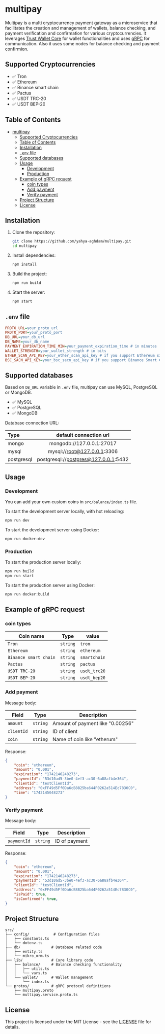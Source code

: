 # multipay

Multipay is a multi cryptocurrency payment gateway as a microservice that facilitates the creation and management of wallets, balance checking, and payment verification and confirmation for various cryptocurrencies. It leverages [Trust Wallet Core](https://github.com/TrustWallet/wallet-core) for wallet functionalities and uses [gRPC](https://grpc.io/) for communication. Also it uses some nodes for balance checking and payment confirmion.

## Supported Cryptocurrencies

- ✅ Tron
- ✅ Ethereum
- ✅ Binance smart chain
- ✅ Pactus
- ✅ USDT TRC-20
- ✅ USDT BEP-20

## Table of Contents

- [multipay](#multipay)
  - [Supported Cryptocurrencies](#supported-cryptocurrencies)
  - [Table of Contents](#table-of-contents)
  - [Installation](#installation)
  - [`.env` file](#env-file)
  - [Supported databases](#supported-databases)
  - [Usage](#usage)
    - [Development](#development)
    - [Production](#production)
  - [Example of gRPC request](#example-of-grpc-request)
    - [coin types](#coin-types)
    - [Add payment](#add-payment)
    - [Verify payment](#verify-payment)
  - [Project Structure](#project-structure)
  - [License](#license)

## Installation

1. Clone the repository:

    ```sh
    git clone https://github.com/yahya-aghdam/multipay.git
    cd multipay
    ```

2. Install dependencies:

    ```sh
    npm install
    ```

3. Build the project:

    ```sh
    npm run build
    ```

4. Start the server:

    ```sh
    npm start
    ```

## `.env` file

```ini
PROTO_URL=your_proto_url
PROTO_PORT=your_proto_port
DB_URL=your_db_url
DB_NAME=your_db_name
PAYMENT_EXPIRATION_TIME_MIN=your_payment_expiration_time # in minutes
WALLET_STRENGTH=your_wallet_strength # in bits
ETHER_SCAN_API_KEY=your_ether_scan_api_key # if you support Ethereum sign in  https://etherscan.io and paste your api key in here
BSC_SACN_API_KEY=your_bsc_sacn_api_key # if you support Binance Smart Chain sign in  https://bscscan.com and paste your api key in here
```

## Supported databases

Based on `DB_URL` variable in `.env` file, multipay can use MySQL, PostgreSQL or MongoDB.

- ✅ MySQL
- ✅ PostgreSQL
- ✅ MongoDB

Database connection URL:

| Type       |        default connection url        |
| :--------- | :----------------------------------: |
| mongo      |      mongodb://127.0.0.1:27017       |
| mysql      |     mysql://root@127.0.0.1:3306      |
| postgresql | postgresql://postgres@127.0.0.1:5432 |

## Usage

### Development

You can add your own custom coins in `src/balance/index.ts` file.

To start the development server locally, with hot reloading:

```sh
npm run dev
```

To start the development server using Docker:

```sh
npm run docker:dev
```

### Production

To start the production server locally:

```sh
npm run build
npm run start
```

To start the production server using Docker:

```sh
npm run docker:build
```

## Example of gRPC request

### coin types

| Coin name             | Type     | value        |
| --------------------- | -------- | ------------ |
| `Tron`                | `string` | `tron`       |
| `Ethereum`            | `string` | `ethereum`   |
| `Binance smart chain` | `string` | `smartchain` |
| `Pactus`              | `string` | `pactus`     |
| `USDT TRC-20`         | `string` | `usdt_trc20` |
| `USDT BEP-20`         | `string` | `usdt_bep20` |

### Add payment

Message body:

| Field      | Type     | Description                      |
| ---------- | -------- | -------------------------------- |
| `amount`   | `string` | Amount of payment like "0.00256" |
| `clientId` | `string` | ID of client                     |
| `coin`     | `string` | Name of coin like "etherum"      |

Response:

```json
{
    "coin": "ethereum",
    "amount": "0.001",
    "expiration": "1742146248273",
    "paymentId": "53d10ad5-3be0-4ef3-ac30-6a88afb4e364",
    "clientId": "testClientId",
    "address": "0xFF49d5Ff0Da6cB8825ba644F0262a514Ec7830C0",
    "time": "1742145048273"
}
```

### Verify payment

Message body:

| Field       | Type     | Description   |
| ----------- | -------- | ------------- |
| `paymentId` | `string` | ID of payment |

Response:

```json
{
    "coin": "ethereum",
    "amount": "0.001",
    "expiration": "1742146248273",
    "paymentId": "53d10ad5-3be0-4ef3-ac30-6a88afb4e364",
    "clientId": "testClientId",
    "address": "0xFF49d5Ff0Da6cB8825ba644F0262a514Ec7830C0",
    "isPaid": true,
    "isConfirmed": true,
}
```

## Project Structure

```text
src/
├── config/           # Configuration files
│   ├── constants.ts
│   └── dotenv.ts
├── db/              # Database related code
│   ├── entity.ts
│   └── mikro_orm.ts
├── lib/             # Core library code
│   ├── balance/     # Balance checking functionality
│   │   ├── utils.ts
│   │   └── vars.ts
│   └── wallet/      # Wallet management
│       └── index.ts
└── protos/          # gRPC protocol definitions
    ├── multipay.proto
    └── multipay.service.proto.ts
```

## License

This project is licensed under the MIT License - see the [LICENSE](LICENSE) file for details.
